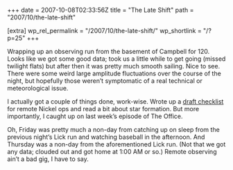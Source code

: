 +++
date = 2007-10-08T02:33:56Z
title = "The Late Shift"
path = "2007/10/the-late-shift"

[extra]
wp_rel_permalink = "/2007/10/the-late-shift/"
wp_shortlink = "/?p=25"
+++

Wrapping up an observing run from the basement of Campbell for 120. Looks like
we got some good data; took us a little while to get going (missed twilight
flats) but after then it was pretty much smooth sailing. Nice to see. There
were some weird large amplitude fluctuations over the course of the night, but
hopefully those weren’t symptomatic of a real technical or meteorological
issue.

I actually got a couple of things done, work-wise. Wrote up a
[draft checklist](http://astro.berkeley.edu/~pkwill/nickel_checklist.html) for
remote Nickel ops and read a bit about star formation. But more importantly, I
caught up on last week’s episode of The Office.

Oh, Friday was pretty much a non-day from catching up on sleep from the
previous night’s Lick run and watching baseball in the afternoon. And Thursday
was a non-day from the aforementioned Lick run. (Not that we got any data;
clouded out and got home at 1:00 AM or so.) Remote observing ain’t a bad gig,
I have to say.
